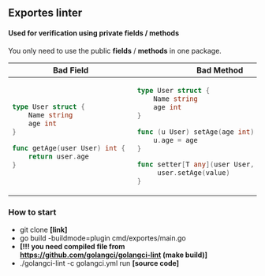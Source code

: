 ## Exportes linter

#### Used for verification using private fields / methods

You only need to use the public **fields** / **methods** in one package.
<table>
<thead><tr><th>Bad Field</th><th>Bad Method</th></tr></thead>
<tbody>
<tr><td>

```go
type User struct {
    Name string
    age int
}

func getAge(user User) int { 
    return user.age
}
```

</td><td>

```go
type User struct {
    Name string
    age int
}

func (u User) setAge(age int) {
    u.age = age
}

func setter[T any](user User, value T) { 
     user.setAge(value)
}
```

</td></tr>
</tbody></table>


### How to start
* git clone __[link]__
* go build -buildmode=plugin cmd/exportes/main.go
* __[!!! you need compiled file from https://github.com/golangci/golangci-lint (make build)]__
* ./golangci-lint -c golangci.yml run __[source code]__